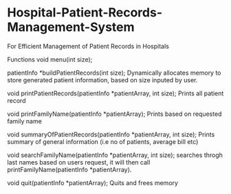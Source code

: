 # Hospital-Patient-Records-Management-System
For Efficient Management of Patient Records in Hospitals



Functions
void menu(int size);
  
patientInfo *buildPatientRecords(int size);
    Dynamically allocates memory to store generated patient information, based on size inputed by user. 
    
void printPatientRecords(patientInfo *patientArray, int size);
    Prints all patient record
    
void printFamilyName(patientInfo *patientArray);
    Prints based on requested family name
    
void summaryOfPatientRecords(patientInfo *patientArray, int size);
    Prints summary of general information (i.e no of patients, average bill etc)

void searchFamilyName(patientInfo *patientArray, int size);
    searches throgh last names based on users request, it will then call printFamilyName(patientInfo *patientArray).

void quit(patientInfo *patientArray);
    Quits and frees memory
